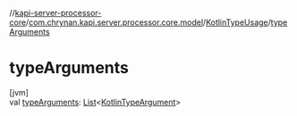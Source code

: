//[kapi-server-processor-core](../../../index.md)/[com.chrynan.kapi.server.processor.core.model](../index.md)/[KotlinTypeUsage](index.md)/[typeArguments](type-arguments.md)

# typeArguments

[jvm]\
val [typeArguments](type-arguments.md): [List](https://kotlinlang.org/api/latest/jvm/stdlib/kotlin.collections/-list/index.html)&lt;[KotlinTypeArgument](../-kotlin-type-argument/index.md)&gt;
